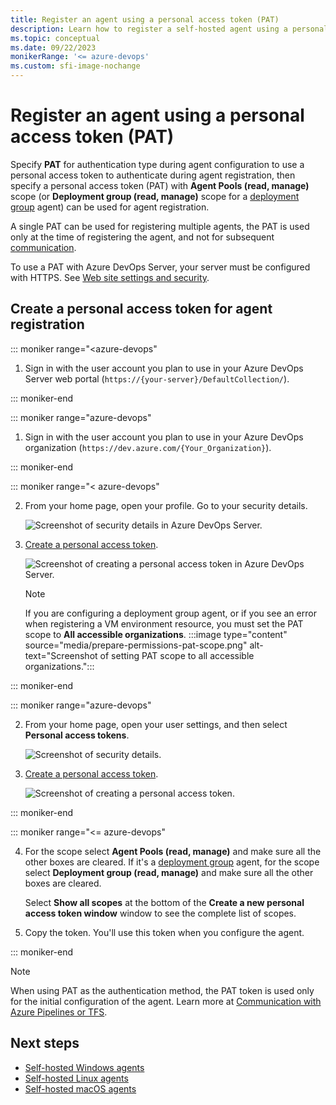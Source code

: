 ```yaml
---
title: Register an agent using a personal access token (PAT)
description: Learn how to register a self-hosted agent using a personal access token (PAT)
ms.topic: conceptual
ms.date: 09/22/2023
monikerRange: '<= azure-devops'
ms.custom: sfi-image-nochange
---
```


# Register an agent using a personal access token (PAT)

Specify **PAT** for authentication type during agent configuration to use a personal access token to authenticate during agent registration, then specify a personal access token (PAT) with **Agent Pools (read, manage)** scope (or **Deployment group (read, manage)** scope for a [deployment group](../release/deployment-groups/index.md) agent) can be used for agent registration.

A single PAT can be used for registering multiple agents, the PAT is used only at the time of registering the agent, and not for subsequent [communication](./agents.md#communication). 

To use a PAT with Azure DevOps Server, your server must be configured with HTTPS. See [Web site settings and security](/azure/devops/server/admin/websitesettings).

## Create a personal access token for agent registration

::: moniker range="<azure-devops"

1. Sign in with the user account you plan to use in your Azure DevOps Server web portal (`https://{your-server}/DefaultCollection/`).

::: moniker-end

::: moniker range="azure-devops"

1. Sign in with the user account you plan to use in your Azure DevOps organization (`https://dev.azure.com/{Your_Organization}`).

::: moniker-end

::: moniker range="< azure-devops"

2. From your home page, open your profile. Go to your security details.

   ![Screenshot of security details in Azure DevOps Server.](../../repos/git/media/my-profile-team-services.png)

3. [Create a personal access token](../../organizations/accounts/use-personal-access-tokens-to-authenticate.md).

   ![Screenshot of creating a personal access token in Azure DevOps Server.](../../repos/git/media/add-personal-access-token.png)

   > [!NOTE]
   > If you are configuring a deployment group agent, or if you see an error when registering a VM environment resource, you must set the PAT scope to **All accessible organizations**. 
   > :::image type="content" source="media/prepare-permissions-pat-scope.png" alt-text="Screenshot of setting PAT scope to all accessible organizations.":::

::: moniker-end

::: moniker range="azure-devops"

2. From your home page, open your user settings, and then select **Personal access tokens**.

   ![Screenshot of security details.](../../organizations/accounts/media/pats/select-personal-access-tokens.png)

3. [Create a personal access token](../../organizations/accounts/use-personal-access-tokens-to-authenticate.md).

   ![Screenshot of creating a personal access token.](../../organizations/accounts/media/pats/select-new-token.png)

::: moniker-end

::: moniker range="<= azure-devops"

4. For the scope select **Agent Pools (read, manage)** and make sure all the other boxes are cleared.
   If it's a [deployment group](../release/deployment-groups/index.md) agent, for the scope select **Deployment group (read, manage)** and make sure all the other boxes are cleared.

   Select **Show all scopes** at the bottom of the **Create a new personal access token window** window to see the complete list of scopes.

5. Copy the token. You'll use this token when you configure the agent.

::: moniker-end

> [!NOTE]
> When using PAT as the authentication method, the PAT token is used only for the initial configuration of the agent. Learn more at [Communication with Azure Pipelines or TFS](./agents.md#communication).

## Next steps

* [Self-hosted Windows agents](./windows-agent.md)
* [Self-hosted Linux agents](./linux-agent.md)
* [Self-hosted macOS agents](./osx-agent.md)
